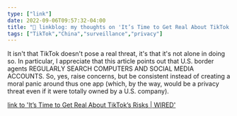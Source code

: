 ```yaml
---
type: ["link"]
date: 2022-09-06T09:57:32-04:00
title: "🔗 linkblog: my thoughts on 'It’s Time to Get Real About TikTok’s Risks | WIRED'"
tags: ["TikTok","China","surveillance","privacy"]
---
```

It isn't that TikTok doesn't pose a real threat, it's that it's not alone in doing so. In particular, I appreciate that this article points out that U.S. border agents REGULARLY SEARCH COMPUTERS AND SOCIAL MEDIA ACCOUNTS. So, yes, raise concerns, but be consistent instead of creating a moral panic around thus one app (which, by the way, would be a privacy threat even if it were totally owned by a U.S. company).
 

[link to 'It’s Time to Get Real About TikTok’s Risks | WIRED'](https://www.wired.com/story/tiktok-nationa-security-threat-why/)
